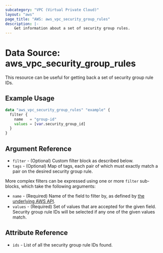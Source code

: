 ```yaml
---
subcategory: "VPC (Virtual Private Cloud)"
layout: "aws"
page_title: "AWS: aws_vpc_security_group_rules"
description: |-
    Get information about a set of security group rules.
---
```


# Data Source: aws_vpc_security_group_rules

This resource can be useful for getting back a set of security group rule IDs.

## Example Usage

```terraform
data "aws_vpc_security_group_rules" "example" {
  filter {
    name   = "group-id"
    values = [var.security_group_id]
  }
}
```

## Argument Reference

* `filter` - (Optional) Custom filter block as described below.
* `tags` - (Optional) Map of tags, each pair of which must exactly match
  a pair on the desired security group rule.

More complex filters can be expressed using one or more `filter` sub-blocks,
which take the following arguments:

* `name` - (Required) Name of the field to filter by, as defined by
  [the underlying AWS API](https://docs.aws.amazon.com/AWSEC2/latest/APIReference/API_DescribeSecurityGroupRules.html).
* `values` - (Required) Set of values that are accepted for the given field.
  Security group rule IDs will be selected if any one of the given values match.

## Attribute Reference

* `ids` - List of all the security group rule IDs found.
